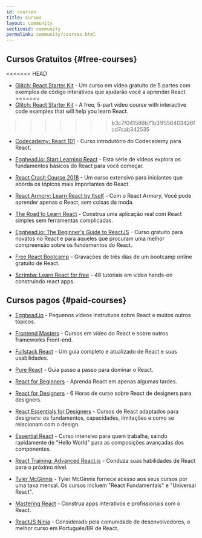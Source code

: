 ```yaml
---
id: courses
title: Cursos
layout: community
sectionid: community
permalink: community/courses.html
---
```


## Cursos Gratuitos {#free-courses}

<<<<<<< HEAD
- [Glitch: React Starter Kit](https://glitch.com/culture/react-starter-kit/) - Um curso em vídeo gratuito de 5 partes com exemplos de código interativos que ajudarão você a aprender React.
=======
- [Glitch: React Starter Kit](https://glitch.com/glimmer/post/react-starter-kit/) - A free, 5-part video course with interactive code examples that will help you learn React.
>>>>>>> b3c7f041586b71b31f556403426fcd7cab342535

- [Codecademy: React 101](https://www.codecademy.com/learn/react-101) - Curso introdutório do Codecademy para React.

- [Egghead.io: Start Learning React](https://egghead.io/courses/start-learning-react) - Esta série de vídeos explora os fundamentos básicos do React para você começar.

- [React Crash Course 2018](https://www.youtube.com/watch?v=Ke90Tje7VS0) - Um curso extensivo para iniciantes que aborda os tópicos  mais importantes do React.

- [React Armory: Learn React by Itself](https://reactarmory.com/guides/learn-react-by-itself) - Com o React Armory, Você pode aprender apenas o React, sem coisas da moda.

- [The Road to Learn React](https://www.robinwieruch.de/the-road-to-learn-react/) - Construa uma aplicação real com React simples sem ferramentas complicadas.

- [Egghead.io: The Beginner's Guide to ReactJS](https://egghead.io/courses/the-beginner-s-guide-to-reactjs) - Curso gratuito para novatos no React e para aqueles que procuram uma melhor compreensão sobre os fundamentos do React.

- [Free React Bootcamp](https://tylermcginnis.com/free-react-bootcamp/) - Gravações de três dias de um bootcamp online gratuito de React.

- [Scrimba: Learn React for free](https://scrimba.com/g/glearnreact) - 48 tutoriais em vídeo hands-on construindo react apps.

## Cursos pagos {#paid-courses}

- [Egghead.io](https://egghead.io/browse/frameworks/react) - Pequenos vídeos instrutivos sobre React e muitos outros tópicos.

- [Frontend Masters](https://frontendmasters.com/courses/) - Cursos em vídeo do React e sobre outros frameworks Front-end.

- [Fullstack React](https://www.fullstackreact.com/) - Um guia completo e atualizado de React e suas usabilidades.

- [Pure React](https://daveceddia.com/pure-react/) - Guia passo a passo para dominar o React.

- [React for Beginners](https://reactforbeginners.com/) - Aprenda React em apenas algumas tardes.

- [React for Designers](https://designcode.io/react) - 6 Horas de curso sobre React de designers para designers.

- [React Essentials for Designers](https://learnreact.design) - Cursos de React adaptados para designers: os fundamentos, capacidades, limitações e como se relacionam com o design.

- [Essential React](https://learnreact.com/lessons/2018-essential-react-1-overview) - Curso intensivo para quem trabalha, saindo rapidamente de "Hello World" para as composições avançadas dos componentes.

- [React Training: Advanced React.js](https://courses.reacttraining.com/p/advanced-react) - Conduza suas habilidades de React para o próximo nível.

- [Tyler McGinnis](https://tylermcginnis.com/courses) - Tyler McGinnis fornece acesso aos seus cursos por uma taxa mensal. Os cursos incluem "React Fundamentals" e "Universal React".

- [Mastering React](https://codewithmosh.com/p/mastering-react/) - Construa apps interativos e profissionais com o React.

- [ReactJS Ninja](https://www.udemy.com/curso-reactjs-ninja/) - Considerado pela comunidade de desenvolvedores, o melhor curso em Português/BR de React.

